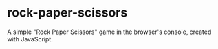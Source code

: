 # rock-paper-scissors
A simple "Rock Paper Scissors" game in the browser's console, created with JavaScript.
